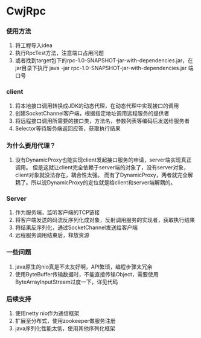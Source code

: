 # CwjRpc

### 使用方法
1. 将工程导入idea
2. 执行RpcTest方法，注意端口占用问题
3. 或者找到target包下的rpc-1.0-SNAPSHOT-jar-with-dependencies.jar，在jar目录下执行
   java -jar rpc-1.0-SNAPSHOT-jar-with-dependencies.jar 端口号

### client
1. 将本地接口调用转换成JDK的动态代理，在动态代理中实现接口的调用
2. 创建SocketChannel客户端，根据指定地址调用远程服务的提供者
3. 将远程接口调用所需要的接口类，方法名，参数列表等编码后发送给服务者
4. Selector等待服务端返回应答，获取执行结果
### 为什么要用代理？
1. 没有DynamicProxy也能实现client发起接口服务的申请，server端实现真正调用。
   但是这就让client完全依赖于server端的对象了，没有server对象，client对象就没法存在，耦合性太强。
   而有了DynamicProxy，两者就完全解耦了。所以说DynamicProxy的定位就是给client和server端解耦的。
   
### Server
1. 作为服务端，监听客户端的TCP链接
2. 将客户端发送的码流反序列化成对象，反射调用服务的实现者，获取执行结果
3. 将结果反序列化，通过SocketChannel发送给客户端
4. 远程服务调用结束后，释放资源

### 一些问题
1. java原生的nio真是不太友好啊，API繁琐，编程步骤太冗余
2. 使用ByteBuffer传输数据时，不能直接传输Object，需要使用ByteArrayInputStream过度一下，详见代码

### 后续支持
1. 使用netty nio作为通信框架
2. 扩展至分布式，使用zookeeper做服务注册
3. java序列化性能太低，使用其他序列化框架

